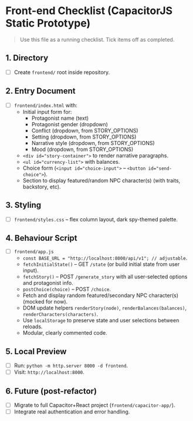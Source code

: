 # Front-end Checklist (CapacitorJS Static Prototype)

> Use this file as a running checklist. Tick items off as completed.

## 1. Directory
- [ ] Create `frontend/` root inside repository.

## 2. Entry Document
- [ ] `frontend/index.html` with:
  - Initial input form for:
    - Protagonist name (text)
    - Protagonist gender (dropdown)
    - Conflict (dropdown, from STORY_OPTIONS)
    - Setting (dropdown, from STORY_OPTIONS)
    - Narrative style (dropdown, from STORY_OPTIONS)
    - Mood (dropdown, from STORY_OPTIONS)
  - `<div id="story-container">` to render narrative paragraphs.
  - `<ul id="currency-list">` with balances.
  - Choice form (`<input id="choice-input">` – `<button id="send-choice">`).
  - Section to display featured/random NPC character(s) (with traits, backstory, etc).

## 3. Styling
- [ ] `frontend/styles.css` – flex column layout, dark spy-themed palette.

## 4. Behaviour Script
- [ ] `frontend/app.js`
  - `const BASE_URL = "http://localhost:8000/api/v1"; // adjustable`.
  - `fetchInitialState()` – GET `/state` (or build initial state from user input).
  - `fetchStory()` – POST `/generate_story` with all user-selected options and protagonist info.
  - `postChoice(choice)` – POST `/choice`.
  - Fetch and display random featured/secondary NPC character(s) (mocked for now).
  - DOM update helpers `renderStory(node)`, `renderBalances(balances)`, `renderCharacters(characters)`.
  - Use `localStorage` to preserve state and user selections between reloads.
  - Modular, clearly commented code.

## 5. Local Preview
- [ ] Run: `python -m http.server 8000 -d frontend`.
- [ ] Visit: `http://localhost:8000`.

## 6. Future (post-refactor)
- [ ] Migrate to full Capacitor+React project (`frontend/capacitor-app/`).
- [ ] Integrate real authentication and error handling.
